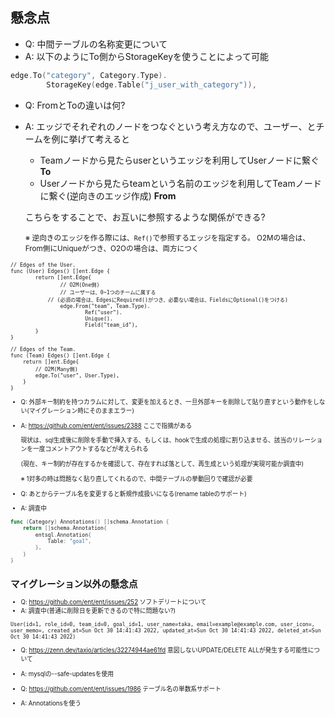 ## 懸念点

- Q: 中間テーブルの名称変更について
- A: 以下のようにTo側からStorageKeyを使うことによって可能
```go
edge.To("category", Category.Type).
        StorageKey(edge.Table("j_user_with_category")), 
```

- Q: FromとToの違いは何?
- A: エッジでそれぞれのノードをつなぐという考え方なので、ユーザー、とチームを例に挙げて考えると
  - Teamノードから見たらuserというエッジを利用してUserノードに繋ぐ **To**
  - Userノードから見たらteamという名前のエッジを利用してTeamノードに繋ぐ(逆向きのエッジ作成)  **From**

  こちらをすることで、お互いに参照するような関係ができる?

  <small>※ 逆向きのエッジを作る際には、`Ref()`で参照するエッジを指定する。
  O2Mの場合は、From側にUniqueがつき、O2Oの場合は、両方につく<small>

```golang
// Edges of the User.
func (User) Edges() []ent.Edge {
        return []ent.Edge{
                // O2M(One側)
                // ユーザーは、0~1つのチームに属する
	        // (必須の場合は、EdgesにRequired()がつき、必要ない場合は、FieldsにOptional()をつける)
                edge.From("team", Team.Type).
                        Ref("user").
                        Unique().
                        Field("team_id"),
        }
}
```

```golang
// Edges of the Team.
func (Team) Edges() []ent.Edge {
	return []ent.Edge{
		// O2M(Many側)
		edge.To("user", User.Type),
	}
}
```

- Q: 外部キー制約を持つカラムに対して、変更を加えるとき、一旦外部キーを削除して貼り直すという動作をしない(マイグレーション時にそのままエラー)
- A:  https://github.com/ent/ent/issues/2388 ここで指摘がある

  現状は、sql生成後に削除を手動で挿入する、もしくは、hookで生成の処理に割り込ませる、該当のリレーションを一度コメントアウトするなどが考えられる

  (現在、キー制約が存在するかを確認して、存在すれば落として、再生成という処理が実現可能か調査中)

  ※ 1対多の時は問題なく貼り直してくれるので、中間テーブルの挙動回りで確認が必要

- Q: あとからテーブル名を変更すると新規作成扱いになる(rename tableのサポート)
- A: 調査中

```go
func (Category) Annotations() []schema.Annotation {
	return []schema.Annotation{
		entsql.Annotation{
			Table: "goal",
		},
	}
}
```

## マイグレーション以外の懸念点
- Q: https://github.com/ent/ent/issues/252 ソフトデリートについて
- A: 調査中(普通に削除日を更新できるので特に問題ない?)

```
User(id=1, role_id=0, team_id=0, goal_id=1, user_name=taka, email=example@example.com, user_icon=, user_memo=, created_at=Sun Oct 30 14:41:43 2022, updated_at=Sun Oct 30 14:41:43 2022, deleted_at=Sun Oct 30 14:41:43 2022)
```

- Q: https://zenn.dev/taxio/articles/32274944ae61fd 意図しないUPDATE/DELETE ALLが発生する可能性について
- A: mysqlの--safe-updatesを使用

- Q: https://github.com/ent/ent/issues/1986 テーブル名の単数系サポート
- A: Annotationsを使う
